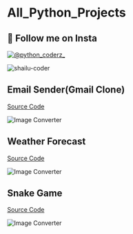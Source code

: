 # All_Python_Projects

## 🎯 Follow me on Insta

[![@python_coderz_](https://github.com/shailu-coder/All_Python_Projects/blob/master/z_insta_banner/banner.PNG "@python_coderz_")](https://www.instagram.com/python_coderz_/ "@python_coderz_")

<p align="left"> <img src="https://komarev.com/ghpvc/?username=shailu-coder&label=Profile%20views&color=0e75b6&style=flat" alt="shailu-coder" /> </p>

##  Email Sender(Gmail Clone)
[Source Code](https://github.com/shailu-coder/All_Python_Projects/tree/master/Email_Sender)

![Image Converter](https://github.com/shailu-coder/All_Python_Projects/blob/master/Email_Sender/output.PNG)

##  Weather Forecast
[Source Code](https://github.com/shailu-coder/All_Python_Projects/tree/master/Weather%20forecast)

![Image Converter](https://github.com/shailu-coder/All_Python_Projects/blob/master/Weather%20forecast/output.PNG)

##  Snake Game
[Source Code](https://github.com/shailu-coder/All_Python_Projects/tree/master/snake%20game)

![Image Converter](https://github.com/shailu-coder/All_Python_Projects/blob/master/snake%20game/output.PNG)

